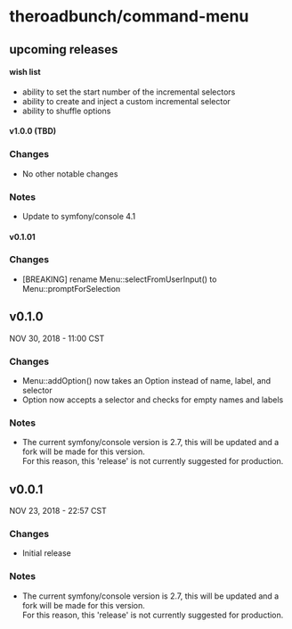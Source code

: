 # theroadbunch/command-menu

## upcoming releases
#### wish list
- ability to set the start number of the incremental selectors
- ability to create and inject a custom incremental selector
- ability to shuffle options

#### v1.0.0 (TBD)
### Changes
- No other notable changes
### Notes
- Update to symfony/console 4.1

#### v0.1.01
### Changes
- [BREAKING] rename Menu::selectFromUserInput() to Menu::promptForSelection

## v0.1.0
NOV 30, 2018 - 11:00 CST
### Changes
- Menu::addOption() now takes an Option instead of name, label, and selector
- Option now accepts a selector and checks for empty names and labels
### Notes
- The current symfony/console version is 2.7, this will be updated and a fork will be made for this version.  
For this reason, this 'release' is not currently suggested for production.

## v0.0.1
NOV 23, 2018 - 22:57 CST
### Changes
- Initial release
### Notes
- The current symfony/console version is 2.7, this will be updated and a fork will be made for this version.  
For this reason, this 'release' is not currently suggested for production.
